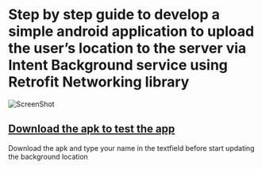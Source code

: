 # Step by step guide to develop a simple android application to upload the user’s location to the server via Intent Background service using Retrofit Networking library


![ScreenShot](https://i0.wp.com/appsgit.com/wp-content/uploads/2017/10/background_location_with_retrofit.jpg?zoom=2&resize=293%2C500&ssl=1)

## [Download the apk to test the app](https://appsgit.com/apks/background_location_retrofit_app.apk)

Download the apk and type your name in the textfield before start updating the background location


